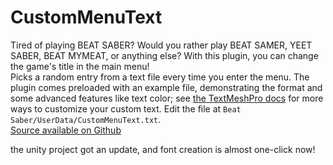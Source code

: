 # CustomMenuText

Tired of playing BEAT SABER? Would you rather play BEAT SAMER, YEET SABER, BEAT MYMEAT, or anything else? With this plugin, you can change the game's title in the main menu!  
Picks a random entry from a text file every time you enter the menu. The plugin comes preloaded with an example file, demonstrating the format and some advanced features like text color; see [the TextMeshPro docs](http://digitalnativestudios.com/textmeshpro/docs/rich-text/) for more ways to customize your custom text. Edit the file at `Beat Saber/UserData/CustomMenuText.txt`.  
[Source available on Github](https://github.com/headassbtw/CustomMenuText)



the unity project got an update, and font creation is almost one-click now!
